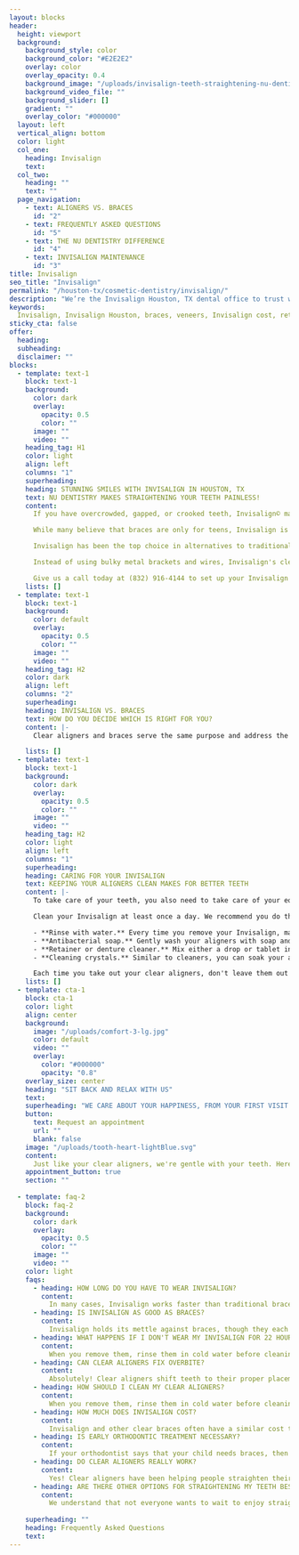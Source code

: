 ```yaml
---
layout: blocks
header:
  height: viewport
  background:
    background_style: color
    background_color: "#E2E2E2"
    overlay: color
    overlay_opacity: 0.4
    background_image: "/uploads/invisalign-teeth-straightening-nu-dentistry-houston-tx-hero.jpg"
    background_video_file: ""
    background_slider: []
    gradient: ""
    overlay_color: "#000000"
  layout: left
  vertical_align: bottom
  color: light
  col_one:
    heading: Invisalign 
    text: 
  col_two:
    heading: ""
    text: ""
  page_navigation:
    - text: ALIGNERS VS. BRACES
      id: "2"
    - text: FREQUENTLY ASKED QUESTIONS
      id: "5"
    - text: THE NU DENTISTRY DIFFERENCE
      id: "4"
    - text: INVISALIGN MAINTENANCE
      id: "3"      
title: Invisalign
seo_title: "Invisalign"
permalink: "/houston-tx/cosmetic-dentistry/invisalign/"
description: "We’re the Invisalign Houston, TX dental office to trust with your smile. Our Invisalign-certified dentists make crowded, crooked teeth no problem. See result..."
keywords:
  Invisalign, Invisalign Houston, braces, veneers, Invisalign cost, retainer, cosmetic dentistry, clear braces, straight teeth, Invisalign before and after, cl...
sticky_cta: false
offer:
  heading: 
  subheading: 
  disclaimer: ""
blocks:
  - template: text-1
    block: text-1
    background:
      color: dark
      overlay:
        opacity: 0.5
        color: ""
      image: ""
      video: ""
    heading_tag: H1
    color: light
    align: left
    columns: "1"
    superheading: 
    heading: STUNNING SMILES WITH INVISALIGN IN HOUSTON, TX
    text: NU DENTISTRY MAKES STRAIGHTENING YOUR TEETH PAINLESS!
    content: 
      If you have overcrowded, gapped, or crooked teeth, Invisalign© may be a great choice for you! Nu Dentistry is a certified Invisalign provider and can work with you to create your beautiful smile!

      While many believe that braces are only for teens, Invisalign is the treatment for everyone. Available for tweens, teens, and adults, it is an excellent cosmetic dentistry option for people who want straight teeth but don't like the look of traditional braces.

      Invisalign has been the top choice in alternatives to traditional orthodontic treatments for a good reason. These clear aligners are virtually invisible, removing the issue of aesthetics when it comes to teeth alignment.

      Instead of using bulky metal brackets and wires, Invisalign's clear aligner trays are custom designed to meet your desired smile goals discreetly. New trays are used approximately every two weeks to move your teeth to their desired position successfully.

      Give us a call today at (832) 916-4144 to set up your Invisalign consultation.
    lists: []
  - template: text-1
    block: text-1
    background:
      color: default
      overlay:
        opacity: 0.5
        color: ""
      image: ""
      video: ""
    heading_tag: H2
    color: dark
    align: left
    columns: "2"
    superheading: 
    heading: INVISALIGN VS. BRACES
    text: HOW DO YOU DECIDE WHICH IS RIGHT FOR YOU?
    content: |-
      Clear aligners and braces serve the same purpose and address the same problems: crowded or crooked teeth, overjet, over and underbite, and even incorrectly aligned jaws. However, their different approaches are about more than just aesthetics. Traditional braces, which use materials like metal, porcelain, and plastic, are composed of brackets, wiring, and elastic bands that stand out front and center on your teeth. Since they're cemented to your teeth throughout the process, wearers have to be careful about their diets and oral hygiene habits. Otherwise, they risk damaging their braces. Clear aligners, however, are easily removable, making eating and caring for your teeth a breeze in comparison. With traditional orthodontics, patients often find it more challenging to keep up with their dental hygiene, considering it a hassle. Poor oral hygiene often leads to cavities and other dental issues, which can be complicated to treat when maneuvering around their braces. A major benefit to clear aligners is their ability to be removed. Invisalign is at its most effective when it's worn at least 22 hours every day. You can remove them, so you don't have to be self-conscious about your smile at special outings or while eating with friends and family. However, the more you leave your trays off, the more slowly your treatment will progress.

    lists: []
  - template: text-1
    block: text-1
    background:
      color: dark
      overlay:
        opacity: 0.5
        color: ""
      image: ""
      video: ""
    heading_tag: H2
    color: light
    align: left
    columns: "1"
    superheading: 
    heading: CARING FOR YOUR INVISALIGN
    text: KEEPING YOUR ALIGNERS CLEAN MAKES FOR BETTER TEETH
    content: |-
      To take care of your teeth, you also need to take care of your equipment. After all, no jockey enters a horse race without tending to their prized stallion—not if they want to cross the finish line in first place—and the same is true for your clear aligners. They need proper upkeep and maintenance to ensure your path to perfect teeth is quick and straightforward.

      Clean your Invisalign at least once a day. We recommend you do this in the morning to both set a routine for yourself and to make sure you maintain healthy oral hygiene habits. There are a few different methods for cleaning your aligners:

      - **Rinse with water.** Every time you remove your Invisalign, make sure you rinse them with cold water, never hot. Rinsing stops saliva and plaque from building up.
      - **Antibacterial soap.** Gently wash your aligners with soap and water, preferably using a toothbrush. Do not use toothpaste as it can scratch the plastic.
      - **Retainer or denture cleaner.** Mix either a drop or tablet in water, and let your Invisalign soak for 15-20 minutes. Be sure to clear any food or plaque with a toothbrush before soaking.
      - **Cleaning crystals.** Similar to cleaners, you can soak your aligners using approved cleaning crystals mixed with water. Let them sit for 15 minutes before rinsing and returning them to your mouth.

      Each time you take out your clear aligners, don't leave them out to collect bacteria and germs. Put them in your aligner case until you're ready to wear them again. We also recommend that you brush and floss before putting your Invisalign back in to keep both your teeth and your aligners in peak condition.
    lists: []
  - template: cta-1
    block: cta-1
    color: light
    align: center
    background:
      image: "/uploads/comfort-3-lg.jpg"
      color: default
      video: ""
      overlay:
        color: "#000000"
        opacity: "0.8"
    overlay_size: center
    heading: "SIT BACK AND RELAX WITH US"
    text: 
    superheading: "WE CARE ABOUT YOUR HAPPINESS, FROM YOUR FIRST VISIT AND BEYOND"
    button:
      text: Request an appointment
      url: ""
      blank: false
    image: "/uploads/tooth-heart-lightBlue.svg"
    content:
      Just like your clear aligners, we're gentle with your teeth. Here at Nu Dentistry, we understand that your time with us is about more than just the treatment. It's about you. Our Invisalign-trained dentists and orthodontists stop at nothing to ensure you're always comfortable and excited about your next steps.
    appointment_button: true
    section: ""
    
  - template: faq-2
    block: faq-2
    background:
      color: dark
      overlay:
        opacity: 0.5
        color: ""
      image: ""
      video: ""
    color: light
    faqs:
      - heading: HOW LONG DO YOU HAVE TO WEAR INVISALIGN?
        content:
          In many cases, Invisalign works faster than traditional braces. The complexity of your specific dental situation can greatly determine your treatment length, but the average time is 12 to 18 months. However, some patients have been able to correct their teeth alignment in as little as 6 months.
      - heading: IS INVISALIGN AS GOOD AS BRACES?
        content:
          Invisalign holds its mettle against braces, though they each have their advantages over the other. For Invisalign, the invisible braces not only straighten your teeth but are also much more comfortable to wear without needing to change your lifestyle. However, there are some cases for which Invisalign is not appropriate and traditional braces must be used.
      - heading: WHAT HAPPENS IF I DON'T WEAR MY INVISALIGN FOR 22 HOURS A DAY?
        content:
          When you remove them, rinse them in cold water before cleaning them with antibacterial soap. Do not use hot water or toothpaste when washing as these can damage your aligners. As an alternative, you can also soak them in retainer cleaner for 15-20 minutes. Once clean, rinse your aligners and pop them back in your mouth, good as new.
      - heading: CAN CLEAR ALIGNERS FIX OVERBITE?
        content:
          Absolutely! Clear aligners shift teeth to their proper placement, both sideways and upwards. While correcting your overbite, they also have the advantage of moving the gums with your teeth, meaning you won’t have to worry about losing the proportions of your smile.     
      - heading: HOW SHOULD I CLEAN MY CLEAR ALIGNERS?
        content:
          When you remove them, rinse them in cold water before cleaning them with antibacterial soap. Do not use hot water or toothpaste when washing as these can damage your aligners. As an alternative, you can also soak them in retainer cleaner for 15-20 minutes. Once clean, rinse your aligners and pop them back in your mouth, good as new.
      - heading: HOW MUCH DOES INVISALIGN COST?
        content:
          Invisalign and other clear braces often have a similar cost to that of traditional braces. Price is determined by the length of the treatment needed. Nu Dentistry is determined to make sure you receive the treatment you deserve in a manner you can afford. We're prepared to work with you to find a payment plan that is comfortable for you.
      - heading: IS EARLY ORTHODONTIC TREATMENT NECESSARY?
        content:
          If your orthodontist says that your child needs braces, then you should listen. Early detection and treatment before your child's adult teeth fully come in can prevent future problems and save you time and money.
      - heading: DO CLEAR ALIGNERS REALLY WORK?
        content:
          Yes! Clear aligners have been helping people straighten their teeth since 1997. Over 3 million dental patients across 2 decades have proven that they not only look good but are super effective. You'll be amazed by your Invisalign before and after!
      - heading: ARE THERE OTHER OPTIONS FOR STRAIGHTENING MY TEETH BESIDES BRACES?
        content:
          We understand that not everyone wants to wait to enjoy straight teeth. For those patients, we offer veneers. This cosmetic dentistry service involves bonding a thin porcelain veneer to your existing tooth to change its appearance to exactly how you want it. Veneers can not only straighten crooked teeth but whiten and lengthen them too.
          
    superheading: ""
    heading: Frequently Asked Questions
    text: 
---
```

